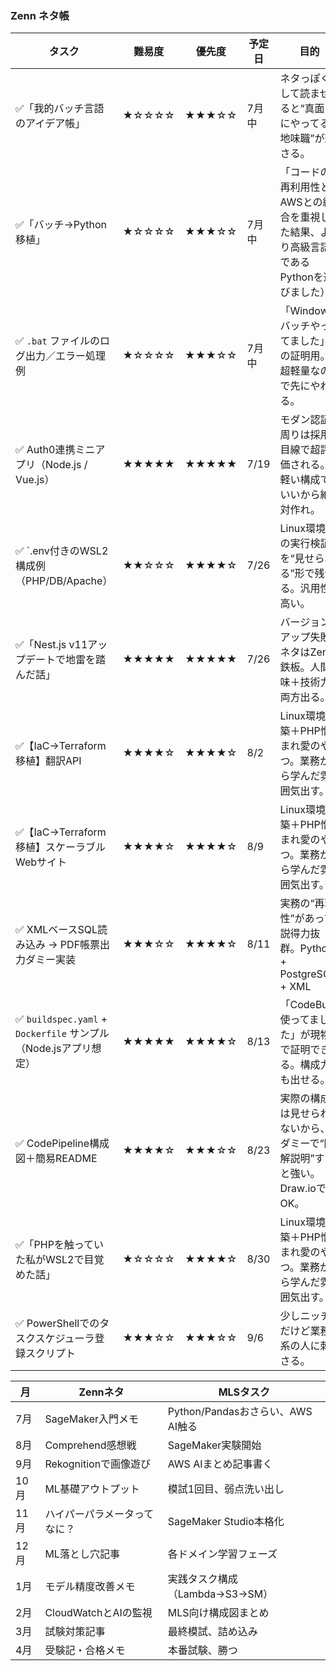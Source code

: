 ### Zenn ネタ帳

| タスク                               | 難易度   | 優先度   | 予定日 | 目的                                   |
| --------------------------------- | ----- | ----- | ----- | ------------------------------------ |
| ✅「我的バッチ言語のアイデア帳」| ★☆☆☆☆ | ★★★☆☆ | 7月中 | ネタっぽくして読ませると“真面目にやってる地味職”が刺さる。|
| ✅「バッチ→Python移植」| ★☆☆☆☆ | ★★★☆☆ | 7月中 |「コードの再利用性とAWSとの統合を重視した結果、より高級言語であるPythonを選びました）」|
| ✅ `.bat` ファイルのログ出力／エラー処理例| ★☆☆☆☆ | ★★★☆☆ | 7月中 | 「Windowsバッチやってました」の証明用。超軽量なので先にやれる。|
| ✅ Auth0連携ミニアプリ（Node.js / Vue.js）| ★★★★★ | ★★★★★ | 7/19 | モダン認証周りは採用目線で超評価される。軽い構成でいいから絶対作れ。|
| ✅ `.env付きのWSL2構成例（PHP/DB/Apache）| ★★☆☆☆ | ★★★★☆ | 7/26 | Linux環境での実行検証を“見せられる”形で残せる。汎用性高い。|
| ✅「Nest.js v11アップデートで地雷を踏んだ話」| ★★★★★ | ★★★★★ | 7/26 | バージョンアップ失敗ネタはZenn鉄板。人間味＋技術力両方出る。|
| ✅【IaC→Terraform移植】翻訳API| ★★★★☆ | ★★★★☆ | 8/2 | Linux環境構築＋PHP憎まれ愛のやつ。業務から学んだ雰囲気出す。|
| ✅【IaC→Terraform移植】スケーラブルWebサイト| ★★★★☆ | ★★★★☆ | 8/9 | Linux環境構築＋PHP憎まれ愛のやつ。業務から学んだ雰囲気出す。|
| ✅ XMLベースSQL読み込み → PDF帳票出力ダミー実装| ★★★☆☆ | ★★★★☆ | 8/11 | 実務の“再現性”があって説得力抜群。Python + PostgreSQL + XML|
| ✅ `buildspec.yaml` + `Dockerfile` サンプル（Node.jsアプリ想定） | ★★★★★ | ★★★★☆ | 8/13 | 「CodeBuild使ってました」が現物で証明できる。構成力も出せる。|
| ✅ CodePipeline構成図＋簡易README| ★★★★☆ | ★★★☆☆ | 8/23 | 実際の構成は見せられないから、ダミーで“図解説明”すると強い。Draw\.ioでもOK。 |
| ✅「PHPを触っていた私がWSL2で目覚めた話」| ★☆☆☆☆ | ★★★★☆ | 8/30 | Linux環境構築＋PHP憎まれ愛のやつ。業務から学んだ雰囲気出す。|
| ✅ PowerShellでのタスクスケジューラ登録スクリプト| ★★★☆☆ | ★★★☆☆ | 9/6 | 少しニッチだけど業務系の人に刺さる。|


| 月   | Zennネタ           | MLSタスク                     |
| --- | ---------------- | -------------------------- |
| 7月  | SageMaker入門メモ    | Python/Pandasおさらい、AWS AI触る |
| 8月  | Comprehend感想戦    | SageMaker実験開始              |
| 9月  | Rekognitionで画像遊び | AWS AIまとめ記事書く              |
| 10月 | ML基礎アウトプット       | 模試1回目、弱点洗い出し               |
| 11月 | ハイパーパラメータってなに？   | SageMaker Studio本格化        |
| 12月 | ML落とし穴記事         | 各ドメイン学習フェーズ                |
| 1月  | モデル精度改善メモ        | 実践タスク構成（Lambda→S3→SM）      |
| 2月  | CloudWatchとAIの監視 | MLS向け構成図まとめ                |
| 3月  | 試験対策記事           | 最終模試、詰め込み                  |
| 4月  | 受験記・合格メモ         | 本番試験、勝つ                    |
